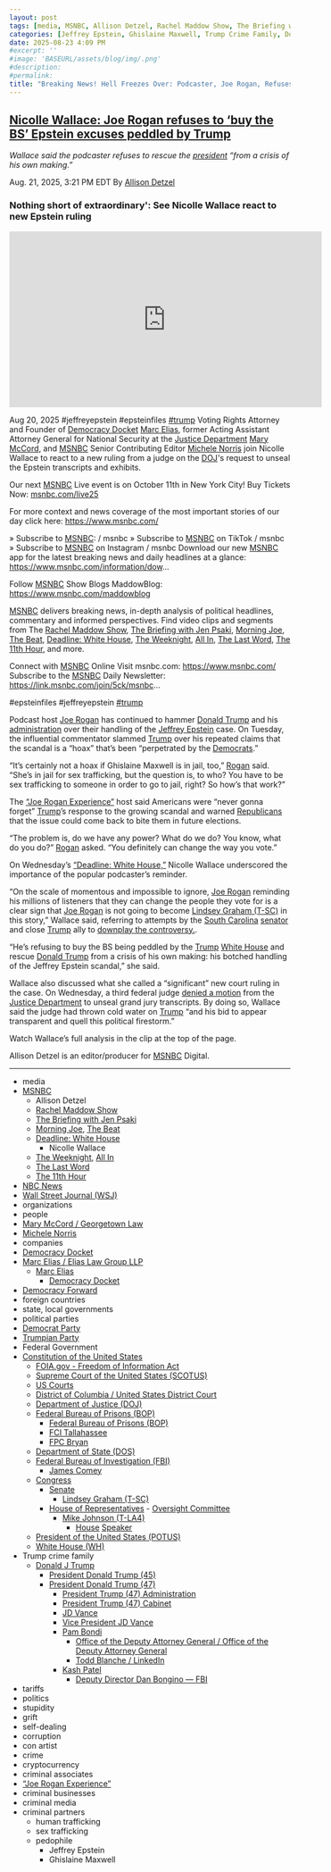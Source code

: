```yaml
---
layout: post
tags: [media, MSNBC, Allison Detzel, Rachel Maddow Show, The Briefing with Jen Psaki, Morning Joe The Beat, Deadline – White House, Nicolle Wallace, The Weeknight All In, The Last Word, The 11th Hour, NBC News, Wall Street Journal (WSJ), organizations, people, Mary McCord, Michele Norris, companies, Democracy Docket, Marc Elias, Democracy Forward, foreign countries, state local governments, political parties, Democrat Party, Trumpian Party, Federal Government, Constitution of the United States, FOIA.gov - Freedom of Information Act, Supreme Court of the United States (SCOTUS), US Courts, District of Columbia / United States District Court, Department of Justice (DOJ), Federal Bureau of Prisons (BOP), Federal Bureau of Prisons (BOP), FCI Tallahassee, FPC Bryan, Department of State (DOS), Federal Bureau of Investigation (FBI), James Comey, Congress, Senate, Lindsey Graham (T-SC), House of Representatives, Oversight Committee, Mike Johnson (T-LA4), House Speaker, President of the United States (POTUS), White House (WH), Trump crime family, Donald J Trump, President Donald Trump (45), President Donald Trump (47), President Trump (47) Administration, President Trump (47) Cabinet, JD Vance, Vice President JD Vance, Pam Bondi, Office of the Deputy Attorney General / Office of the Deputy Attorney General, Todd Blanche / LinkedIn, Kash Patel, Deputy Director Dan Bongino — FBI, tariffs, politics, stupidity, grift, self-dealing, corruption, con artist, crime, cryptocurrency, criminal associates, “Joe Rogan Experience”, criminal businesses, criminal media, criminal partners, human trafficking, sex trafficking, pedophile, Jeffrey Epstein, Ghislaine Maxwell]
categories: [Jeffrey Epstein, Ghislaine Maxwell, Trump Crime Family, Donald Trump]
date: 2025-08-23 4:09 PM
#excerpt: ''
#image: 'BASEURL/assets/blog/img/.png'
#description:
#permalink:
title: "Breaking News! Hell Freezes Over: Podcaster, Joe Rogan, Refuses to Buy Trump’s Bullshit Excuses About Epstein Files"
---
```



## [Nicolle Wallace: Joe Rogan refuses to ‘buy the BS’ Epstein excuses peddled by Trump](https://www.msnbc.com/top-stories/latest/joe-rogan-hammers-trump-jeffrey-epstein-rcna226387)

*Wallace said the podcaster refuses to rescue the [president](https://www.whitehouse.gov/) “from a crisis of his own making.”*

Aug. 21, 2025, 3:21 PM EDT
By [Allison Detzel](https://www.msnbc.com/author/allison-detzel-ncpn1310186)

### Nothing short of extraordinary': See Nicolle Wallace react to new Epstein ruling

<iframe width="560" height="315" src="https://www.youtube.com/embed/0GFToWuQxrc?si=Z8BgdWIUD2VX6oru" title="YouTube video player" frameborder="0" allow="accelerometer; autoplay; clipboard-write; encrypted-media; gyroscope; picture-in-picture; web-share" referrerpolicy="strict-origin-when-cross-origin" allowfullscreen></iframe>

Aug 20, 2025  #jeffreyepstein #epsteinfiles [#trump](https://www.donaldjtrump.com/)
Voting Rights Attorney and Founder of [Democracy Docket](https://www.democracydocket.com/) [Marc Elias](https://www.elias.law/team/marc-elias), former Acting Assistant Attorney General for National Security at the [Justice Department](https://www.justice.gov/) [Mary McCord](https://www.law.georgetown.edu/faculty/mary-mccord/), and [MSNBC](https://www.msnbc.com/) Senior Contributing Editor [Michele Norris](https://michele-norris.com/about-michele/) join Nicolle Wallace to react to a new ruling from a judge on the [DOJ](https://www.justice.gov/)'s request to unseal the Epstein transcripts and exhibits.

Our next [MSNBC](https://www.msnbc.com/) Live event is on October 11th in New York City! Buy Tickets Now: [msnbc.com/live25](https://www.msnbc.com/live25)

For more context and news coverage of the most important stories of our day click here: https://www.msnbc.com/

» Subscribe to [MSNBC](https://www.msnbc.com/):    / msnbc
» Subscribe to [MSNBC](https://www.msnbc.com/) on TikTok   / msnbc
» Subscribe to [MSNBC](https://www.msnbc.com/) on Instagram   / msnbc
Download our new [MSNBC](https://www.msnbc.com/) app for the latest breaking news and daily headlines at a glance: https://www.msnbc.com/information/dow...

Follow [MSNBC](https://www.msnbc.com/) Show Blogs
MaddowBlog: https://www.msnbc.com/maddowblog

[MSNBC](https://www.msnbc.com/) delivers breaking news, in-depth analysis of political headlines, commentary and informed perspectives. Find video clips and segments from The [Rachel Maddow Show](https://www.msnbc.com/rachel-maddow-show), [The Briefing with Jen Psaki](https://www.msnbc.com/jen-psaki), [Morning Joe](https://www.msnbc.com/morning-joe), [The Beat](https://www.msnbc.com/the-beat-with-ari-melber), [Deadline: White House](https://www.msnbc.com/deadline-white-house), [The Weeknight](https://www.msnbc.com/weeknight), [All In](https://www.msnbc.com/all), [The Last Word](https://www.msnbc.com/the-last-word), [The 11th Hour](https://www.msnbc.com/11th-hour), and more.

Connect with [MSNBC](https://www.msnbc.com/) Online
Visit msnbc.com: https://www.msnbc.com/
Subscribe to the [MSNBC](https://www.msnbc.com/) Daily Newsletter: https://link.msnbc.com/join/5ck/msnbc...

#epsteinfiles #jeffreyepstein [#trump](https://www.donaldjtrump.com/)

Podcast host [Joe Rogan](https://www.msnbc.com/top-stories/latest/joe-rogan-trump-crazy-foreign-students-ozturk-rcna222064) has continued to hammer [Donald Trump](https://www.msnbc.com/donald-trump) and his [administration](https://www.whitehouse.gov/administration/) over their handling of the [Jeffrey Epstein](https://www.msnbc.com/top-stories/latest/jeffrey-epstein-investigation-timeline-trump-rcna226134) case. On Tuesday, the influential commentator slammed [Trump](https://www.donaldjtrump.com/) over his repeated claims that the scandal is a “hoax” that’s been “perpetrated by the [Democrats](https://www.democrats.org/).”

“It’s certainly not a hoax if Ghislaine Maxwell is in jail, too,” [Rogan](http://www.youtube.com/@joerogan) said. “She’s in jail for sex trafficking, but the question is, to who? You have to be sex trafficking to someone in order to go to jail, right? So how’s that work?”

The [“Joe Rogan Experience”](https://www.youtube.com/watch?v=VB5V6ciwu2s) host said Americans were “never gonna forget” [Trump](https://www.donaldjtrump.com/)’s response to the growing scandal and warned [Republicans](https://www.gop.com/) that the issue could come back to bite them in future elections.

“The problem is, do we have any power? What do we do? You know, what do you do?” [Rogan](http://www.youtube.com/@joerogan) asked. “You definitely can change the way you vote.”

On Wednesday’s [“Deadline: White House,”](https://www.msnbc.com/deadline-white-house) Nicolle Wallace underscored the importance of the popular podcaster’s reminder.

“On the scale of momentous and impossible to ignore, [Joe Rogan](http://www.youtube.com/@joerogan) reminding his millions of listeners that they can change the people they vote for is a clear sign that [Joe Rogan](http://www.youtube.com/@joerogan) is not going to become [Lindsey Graham (T-SC)](https://www.lgraham.senate.gov/) in this story,” Wallace said, referring to attempts by the [South Carolina](https://www.sc.gov/) [senator](https://www.senate.gov/) and close [Trump](https://www.donaldjtrump.com/) ally to [downplay the controversy.](https://abcnews4.com/news/local/sen-graham-echoes-trump](https://www.donaldjtrump.com/)-in-downplaying-epstein-case-urges-moving-on-from-controversy-lindsey-graham-news-wciv-abc-news-4-7-17-2025).

“He’s refusing to buy the BS being peddled by the [Trump](https://www.donaldjtrump.com/) [White House](https://www.whitehouse.gov/) and rescue [Donald Trump](https://www.donaldjtrump.com/) from a crisis of his own making: his botched handling of the Jeffrey Epstein scandal,” she said.

Wallace also discussed what she called a “significant” new court ruling in the case. On Wednesday, a third federal judge [denied a motion](https://www.msnbc.com/deadline-white-house/deadline-legal-blog/jeffrey-epstein-grand-jury-transcripts-unsealed-ruling-rcna224551) from the [Justice Department](https://www.justice.gov/) to unseal grand jury transcripts. By doing so, Wallace said the judge had thrown cold water on [Trump](https://www.donaldjtrump.com/) “and his bid to appear transparent and quell this political firestorm.”

Watch Wallace’s full analysis in the clip at the top of the page.

Allison Detzel is an editor/producer for [MSNBC](https://www.msnbc.com/) Digital.


----
- media
- [MSNBC](https://www.msnbc.com/)
    - Allison Detzel
    - [Rachel Maddow Show](https://www.msnbc.com/rachel-maddow-show)
    - [The Briefing with Jen Psaki](https://www.msnbc.com/jen-psaki)
    - [Morning Joe](https://www.msnbc.com/morning-joe), [The Beat](https://www.msnbc.com/the-beat-with-ari-melber)
    - [Deadline: White House](https://www.msnbc.com/deadline-white-house)
        - Nicolle Wallace
    - [The Weeknight](https://www.msnbc.com/weeknight), [All In](https://www.msnbc.com/all)
    - [The Last Word](https://www.msnbc.com/the-last-word)
    - [The 11th Hour](https://www.msnbc.com/11th-hour)
- [NBC News](https://www.nbcnews.com/)
- [Wall Street Journal (WSJ)](https://www.wsj.com/)
- organizations 
- people 
- [Mary McCord / Georgetown Law](https://www.law.georgetown.edu/faculty/mary-mccord/)
- [Michele Norris](https://michele-norris.com/about-michele/)
- companies
- [Democracy Docket](https://www.democracydocket.com/)
- [Marc Elias / Elias Law Group LLP](https://www.elias.law/team/marc-elias)
    - [Marc Elias](https://www.elias.law/team/marc-elias)
        - [Democracy Docket](https://www.democracydocket.com/)
- [Democracy Forward](https://democracyforward.org/)
- foreign countries 
- state, local governments
- political parties 
- [Democrat Party](https://www.democrats.org/)
- [Trumpian Party](https://www.gop.com/)
- Federal Government 
- [Constitution of the United States](https://constitution.congress.gov/)
    - [FOIA.gov - Freedom of Information Act](https://www.foia.gov/)
    - [Supreme Court of the United States (SCOTUS)](https://www.supremecourt.gov/)
    - [US Courts](https://www.uscourts.gov/)
    - [District of Columbia / United States District Court](https://www.dcd.uscourts.gov/)
    - [Department of Justice (DOJ)](https://www.justice.gov/)
    - [Federal Bureau of Prisons (BOP)](https://www.bop.gov/)
        - [Federal Bureau of Prisons (BOP)](https://www.bop.gov/)
        - [FCI Tallahassee](https://www.bop.gov/locations/institutions/tal/)
        - [FPC Bryan](https://www.bop.gov/locations/institutions/bry/)
    - [Department of State (DOS)](https://www.state.gov/)
    - [Federal Bureau of Investigation (FBI)](https://www.fbi.gov/)
        - [James Comey](https://www.fbi.gov/history/directors/james-b-comey)
    - [Congress](https://www.congress.gov/)
        - [Senate](https://www.senate.gov/)
            - [Lindsey Graham (T-SC)](https://www.lgraham.senate.gov/)
        - [House of Representatives](https://www.house.gov/)
                - [Oversight Committee](https://oversight.house.gov/)
            - [Mike Johnson (T-LA4)](https://mikejohnson.house.gov/)
                - [House](https://www.house.gov/) [Speaker](https://www.speaker.gov/) 
    - [President of the United States (POTUS)](https://www.whitehouse.gov/)
    - [White House (WH)](https://www.whitehouse.gov/)
- Trump crime family 
    - [Donald J Trump](https://www.donaldjtrump.com/)
        - [President Donald Trump (45)](https://trumpwhitehouse.archives.gov/)
        - [President Donald Trump (47)](https://www.whitehouse.gov/administration/donald-j-trump/)
            - [President Trump (47) Administration](https://www.whitehouse.gov/administration/)
            - [President Trump (47) Cabinet](https://www.whitehouse.gov/administration/the-cabinet/)
            - [JD Vance](https://www.linkedin.com/in/jd-vance-770a9047/)
            - [Vice President JD Vance](https://www.whitehouse.gov/administration/jd-vance/)
            - [Pam Bondi](https://www.justice.gov/ag/staff-profile/meet-attorney-general)
                - [Office of the Deputy Attorney General / Office of the Deputy Attorney General](https://www.justice.gov/dag)
                - [Todd Blanche / LinkedIn](https://www.linkedin.com/in/toddblanche/)
            - [Kash Patel](https://www.fbi.gov/about/leadership-and-structure/director-patel)
                - [Deputy Director Dan Bongino — FBI](https://www.fbi.gov/about/leadership-and-structure/deputy-director-dan-bongino)
- tariffs
- politics
- stupidity
- grift
- self-dealing
- corruption
- con artist 
- crime
- cryptocurrency 
- criminal associates
- [“Joe Rogan Experience”](http://www.youtube.com/@joerogan)
- criminal businesses
- criminal media 
- criminal partners
    - human trafficking 
    - sex trafficking 
    - pedophile 
        - Jeffrey Epstein 
        - Ghislaine Maxwell
